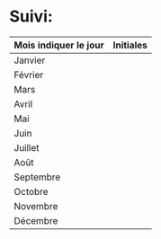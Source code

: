 # Suivi:

<div align="center">

|Mois indiquer le jour|Initiales|
|---|---|
|Janvier||
|Février||
|Mars||
|Avril||
|Mai||
|Juin||
|Juillet||
|Août||
|Septembre||
|Octobre||
|Novembre||
|Décembre||

</div>
